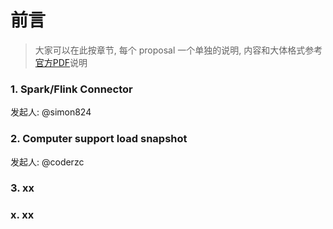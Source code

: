 # 前言

> 大家可以在此按章节, 每个 proposal 一个单独的说明, 内容和大体格式参考[官方PDF](https://github.com/apache/incubator-hugegraph/files/11208510/diff_mix.pdf)说明

### 1. Spark/Flink Connector

发起人: @simon824


### 2. Computer support load snapshot

发起人: @coderzc

### 3. xx


### x. xx

